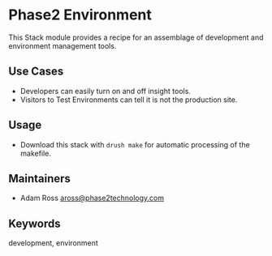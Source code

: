 # Phase2 Environment

This Stack module provides a recipe for an assemblage of development and
environment management tools.

## Use Cases

* Developers can easily turn on and off insight tools.
* Visitors to Test Environments can tell it is not the production site.

## Usage

* Download this stack with `drush make` for automatic processing of the makefile.

## Maintainers

* Adam Ross <aross@phase2technology.com>

## Keywords

development, environment
